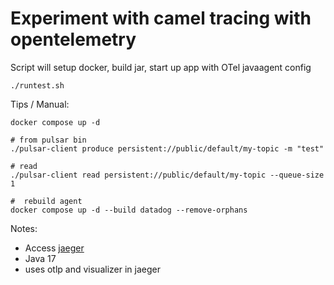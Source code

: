 # Experiment with camel tracing with opentelemetry


Script will setup docker, build jar, start up app with OTel javaagent config

`./runtest.sh`


Tips / Manual:

```
docker compose up -d

# from pulsar bin
./pulsar-client produce persistent://public/default/my-topic -m "test"

# read
./pulsar-client read persistent://public/default/my-topic --queue-size 1

#  rebuild agent
docker compose up -d --build datadog --remove-orphans

```


Notes:

* Access [jaeger](http://localhost:16686/)
* Java 17
* uses otlp and visualizer in jaeger